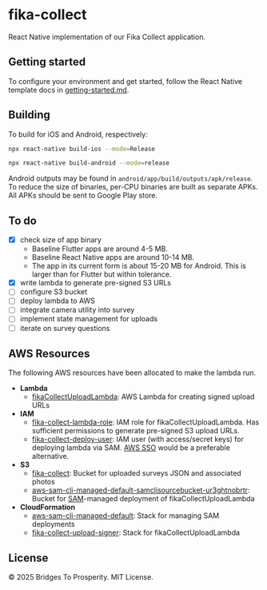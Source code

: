 # fika-collect

React Native implementation of our Fika Collect application.

## Getting started

To configure your environment and get started, follow the React Native template docs in [getting-started.md](./docs/getting-started.md).

## Building

To build for iOS and Android, respectively:

```bash
npx react-native build-ios --mode=Release
```

```bash
npx react-native build-android --mode=release
```

Android outputs may be found in `android/app/build/outputs/apk/release`. To reduce the size of binaries, per-CPU binaries are built as separate APKs. All APKs should be sent to Google Play store.

## To do

- [x] check size of app binary
  - Baseline Flutter apps are around 4-5 MB.
  - Baseline React Native apps are around 10-14 MB.
  - The app in its current form is about 15-20 MB for Android. This is larger than for Flutter but within tolerance.
- [x] write lambda to generate pre-signed S3 URLs
- [ ] configure S3 bucket
- [ ] deploy lambda to AWS
- [ ] integrate camera utility into survey
- [ ] implement state management for uploads
- [ ] iterate on survey questions

## AWS Resources

The following AWS resources have been allocated to make the lambda run.

- **Lambda**
  - [fikaCollectUploadLambda](https://us-west-1.console.aws.amazon.com/lambda/home?region=us-west-1#/functions/fikaCollectUploadLambda?tab=code): AWS Lambda for creating signed upload URLs
- **IAM**
  - [fika-collect-lambda-role](https://us-east-1.console.aws.amazon.com/iam/home?region=us-west-1#/roles/details/fika-collect-lambda-role?section=permissions): IAM role for fikaCollectUploadLambda. Has sufficient permissions to generate pre-signed S3 upload URLs.
  - [fika-collect-deploy-user](https://us-east-1.console.aws.amazon.com/iam/home?region=us-west-1#/users/details/fika-collect-lambda-deploy?section=permissions): IAM user (with access/secret keys) for deploying lambda via SAM. [AWS SSO](https://aws.amazon.com/iam/identity-center/) would be a preferable alternative.
- **S3**
  - [fika-collect](https://us-west-1.console.aws.amazon.com/s3/buckets/fika-collect?region=us-west-1&bucketType=general&tab=objects): Bucket for uploaded surveys JSON and associated photos
  - [aws-sam-cli-managed-default-samclisourcebucket-ur3ghtnobrtr](https://us-west-1.console.aws.amazon.com/s3/buckets/aws-sam-cli-managed-default-samclisourcebucket-ur3ghtnobrtr?region=us-west-1&bucketType=general&tab=objects): Bucket for [SAM](https://aws.amazon.com/serverless/sam/)-managed deployment of fikaCollectUploadLambda
- **CloudFormation**
  - [aws-sam-cli-managed-default](https://us-west-1.console.aws.amazon.com/cloudformation/home?region=us-west-1#/stacks/stackinfo?filteringText=&filteringStatus=active&viewNested=true&stackId=arn%3Aaws%3Acloudformation%3Aus-west-1%3A530198286110%3Astack%2Faws-sam-cli-managed-default%2F3425f030-f931-11ef-a23c-02a70af48729): Stack for managing SAM deployments
  - [fika-collect-upload-signer](https://us-west-1.console.aws.amazon.com/cloudformation/home?region=us-west-1#/stacks/stackinfo?filteringText=&filteringStatus=active&viewNested=true&stackId=arn%3Aaws%3Acloudformation%3Aus-west-1%3A530198286110%3Astack%2Ffika-collect-upload-signer%2F5704f0b0-f931-11ef-adc1-029a61d41e27): Stack for fikaCollectUploadLambda


## License

&copy; 2025 Bridges To Prosperity. MIT License.
